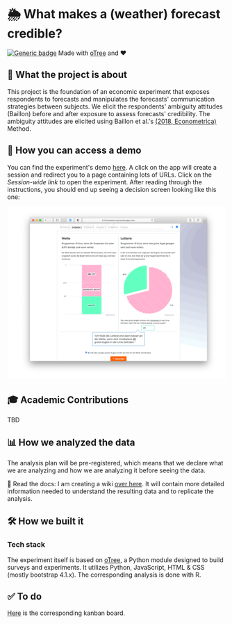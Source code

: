 # 🌦 What makes a (weather) forecast credible?
[![Generic badge](https://img.shields.io/badge/Status:-WIP-yellow.svg)](https://shields.io/)
Made with [oTree](https://www.sciencedirect.com/science/article/pii/S2214635016000101) and ❤️

## 🧐 What the project is about
This project is the foundation of an economic experiment that exposes respondents to forecasts and manipulates the 
forecasts' communication strategies between subjects. We elicit the respondents' 
ambiguity attitudes (Baillon) before and after exposure to assess forecasts' credibility.
The ambiguity attitudes are elicited using Baillon et al.'s [(2018, Econometrica)]( https://doi.org/10.3982/ECTA14370) 
Method. 


## 🚏 How you can access a demo
You can find the experiment's demo [here](https://forecastsurvey.herokuapp.com/demo/). A click on the app will create a session and redirect you to a page containing lots of URLs. Click on the
_Session-wide link_ to open the experiment. After reading through the instructions, you should end up seeing a decision 
screen looking like this one:

[![](figures/Baillon_Decision_Screen.png)](https://forecastsurvey.herokuapp.com/demo/)

## 🎓 Academic Contributions
TBD

## 📊 How we analyzed the data 
The analysis plan will be pre-registered, which means that we declare what we are analyzing and how we are analyzing it 
before seeing the data.

📖 Read the docs: 
I am creating a wiki [over here](https://github.com/Howquez/forecast-uncertainty/wiki). It will contain more detailed 
information needed to understand the resulting data and to replicate the analysis.

## 🛠 How we built it

### Tech stack
The experiment itself is based on [oTree](https://www.sciencedirect.com/science/article/pii/S2214635016000101), 
a Python module designed to build surveys and experiments. It utilizes 
Python, JavaScript, HTML & CSS (mostly bootstrap 4.1.x). The corresponding analysis is done with R.

## ✅ To do
[Here](https://github.com/Howquez/forecast-uncertainty/projects/1) is the corresponding kanban board.



